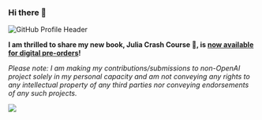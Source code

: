 ### Hi there 👋

<!--
**logankilpatrick/logankilpatrick** is a ✨ _special_ ✨ repository because its `README.md` (this file) appears on your GitHub profile.
-->

![GitHub Profile Header](https://user-images.githubusercontent.com/35577566/143617122-f7257d3b-430d-44ce-80dc-7d90fb736b2c.png)



__I am thrilled to share my new book, Julia Crash Course 🚀, is [now available for digital pre-orders](https://logankilpatrick.gumroad.com/l/juliacrashcourse)!__

<!-- Here are some fun facts about me:

- 🔭 I’m currently working on ... building the [Julia Community](https://julialang.org/community/) and once upon a time worked on the [NASA VIPER Mission](https://www.nasa.gov/feature/new-viper-lunar-rover-to-map-water-ice-on-the-moon/). 
- 📝 I'm writing about all things Julia: [http://bit.ly/loganjl](http://bit.ly/loganjl)
- 🌱 I’m currently learning ... everything I can about Machine Learning and Deep Learning.
- 👯 I’m looking to collaborate on ... community projects! 
- 💬 Ask me about ... Julia, Open source, or NASA. 
- 📫 How to reach me: ... [Twitter](https://twitter.com/OfficialLoganK)! 
- 😄 Pronouns: ... he/him
- ⚡ Fun fact: ... I just drove all the way across the country in an electric car. -->

*Please note: I am making my contributions/submissions to non-OpenAI project solely in my personal capacity and am not conveying any rights to any intellectual property of any third parties nor conveying endorsements of any such projects.*

![](https://komarev.com/ghpvc/?username=logankilpatrick&color=blueviolet)

